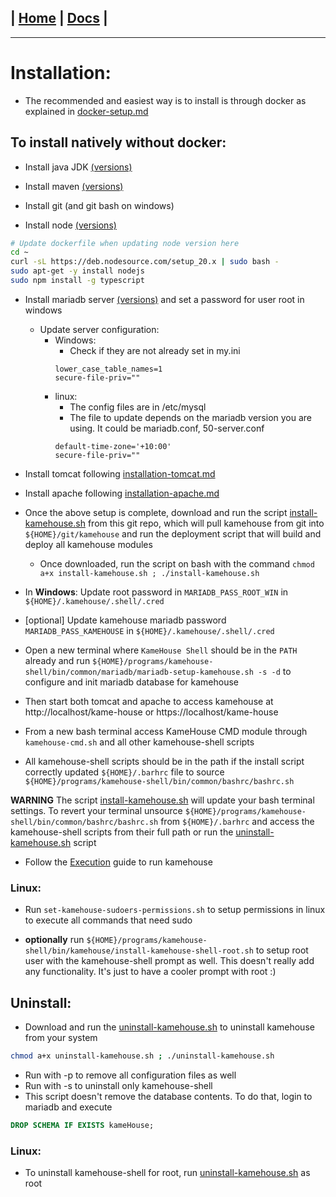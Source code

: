 | [Home](/README.md) | [Docs](/docs/README.md) |
---------------------------------------------------------------

*********************

# Installation:

* The recommended and easiest way is to install is through docker as explained in [docker-setup.md](/docs/docker/docker-setup.md)

## To install natively without docker:

* Install java JDK [(versions)](/docs/versions/versions.md)

* Install maven [(versions)](/docs/versions/versions.md)

* Install git (and git bash on windows)

* Install node [(versions)](/docs/versions/versions.md) 
```sh
# Update dockerfile when updating node version here
cd ~
curl -sL https://deb.nodesource.com/setup_20.x | sudo bash -
sudo apt-get -y install nodejs
sudo npm install -g typescript
```

* Install mariadb server [(versions)](/docs/versions/versions.md) and set a password for user root in windows

  - Update server configuration:
    - Windows:
      - Check if they are not already set in my.ini
      ```
      lower_case_table_names=1
      secure-file-priv=""
      ```
    - linux:
      - The config files are in /etc/mysql
      - The file to update depends on the mariadb version you are using. It could be mariadb.conf, 50-server.conf
      ```
      default-time-zone='+10:00'
      secure-file-priv=""
      ```

* Install tomcat following [installation-tomcat.md](/docs/installation/installation-tomcat.md)

* Install apache following [installation-apache.md](/docs/installation/installation-apache.md)

* Once the above setup is complete, download and run the script [install-kamehouse.sh](/scripts/install-kamehouse.sh) from this git repo, which will pull kamehouse from git into `${HOME}/git/kamehouse` and run the deployment script that will build and deploy all kamehouse modules
  - Once downloaded, run the script on bash with the command `chmod a+x install-kamehouse.sh ; ./install-kamehouse.sh`

* In **Windows**: Update root password in `MARIADB_PASS_ROOT_WIN` in `${HOME}/.kamehouse/.shell/.cred` 

* [optional] Update kamehouse mariadb password `MARIADB_PASS_KAMEHOUSE` in `${HOME}/.kamehouse/.shell/.cred` 

* Open a new terminal where `KameHouse Shell` should be in the `PATH` already and run `${HOME}/programs/kamehouse-shell/bin/common/mariadb/mariadb-setup-kamehouse.sh -s -d` to configure and init mariadb database for kamehouse

* Then start both tomcat and apache to access kamehouse at http://localhost/kame-house or https://localhost/kame-house

* From a new bash terminal access KameHouse CMD module through `kamehouse-cmd.sh` and all other kamehouse-shell scripts

* All kamehouse-shell scripts should be in the path if the install script correctly updated `${HOME}/.barhrc` file to source `${HOME}/programs/kamehouse-shell/bin/common/bashrc/bashrc.sh`

**WARNING**
The script [install-kamehouse.sh](/scripts/install-kamehouse.sh) will update your bash terminal settings. To revert your terminal unsource `${HOME}/programs/kamehouse-shell/bin/common/bashrc/bashrc.sh` from `${HOME}/.barhrc` and access the kamehouse-shell scripts from their full path or run the [uninstall-kamehouse.sh](/scripts/uninstall-kamehouse.sh) script

* Follow the [Execution](/docs/execution/execution.md) guide to run kamehouse

### Linux:

* Run `set-kamehouse-sudoers-permissions.sh` to setup permissions in linux to execute all commands that need sudo

* **optionally** run `${HOME}/programs/kamehouse-shell/bin/kamehouse/install-kamehouse-shell-root.sh` to setup root user with the kamehouse-shell prompt as well. This doesn't really add any functionality. It's just to have a cooler prompt with root :)

## Uninstall:

- Download and run the [uninstall-kamehouse.sh](/scripts/uninstall-kamehouse.sh) to uninstall kamehouse from your system
```sh
chmod a+x uninstall-kamehouse.sh ; ./uninstall-kamehouse.sh
```
- Run with -p to remove all configuration files as well
- Run with -s to uninstall only kamehouse-shell
- This script doesn't remove the database contents. To do that, login to mariadb and execute 
```sql
DROP SCHEMA IF EXISTS kameHouse;
```

### Linux:

* To uninstall kamehouse-shell for root, run [uninstall-kamehouse.sh](/scripts/uninstall-kamehouse.sh) as root
